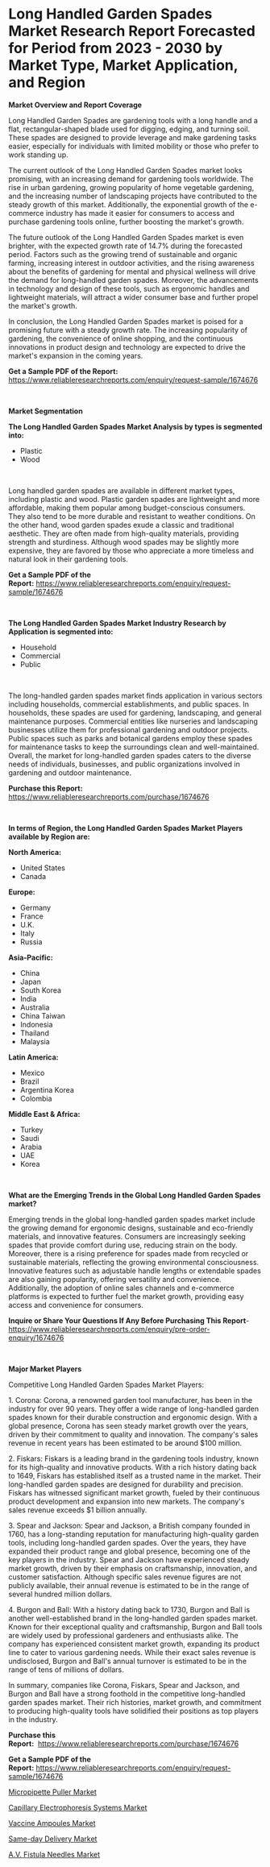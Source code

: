 <p><h1>Long Handled Garden Spades Market Research Report Forecasted for Period from 2023 -  2030 by Market Type, Market Application, and Region</h1></p><p><strong>Market Overview and Report Coverage</strong></p>
<p><p>Long Handled Garden Spades are gardening tools with a long handle and a flat, rectangular-shaped blade used for digging, edging, and turning soil. These spades are designed to provide leverage and make gardening tasks easier, especially for individuals with limited mobility or those who prefer to work standing up.</p><p>The current outlook of the Long Handled Garden Spades market looks promising, with an increasing demand for gardening tools worldwide. The rise in urban gardening, growing popularity of home vegetable gardening, and the increasing number of landscaping projects have contributed to the steady growth of this market. Additionally, the exponential growth of the e-commerce industry has made it easier for consumers to access and purchase gardening tools online, further boosting the market's growth.</p><p>The future outlook of the Long Handled Garden Spades market is even brighter, with the expected growth rate of 14.7% during the forecasted period. Factors such as the growing trend of sustainable and organic farming, increasing interest in outdoor activities, and the rising awareness about the benefits of gardening for mental and physical wellness will drive the demand for long-handled garden spades. Moreover, the advancements in technology and design of these tools, such as ergonomic handles and lightweight materials, will attract a wider consumer base and further propel the market's growth.</p><p>In conclusion, the Long Handled Garden Spades market is poised for a promising future with a steady growth rate. The increasing popularity of gardening, the convenience of online shopping, and the continuous innovations in product design and technology are expected to drive the market's expansion in the coming years.</p></p>
<p><strong>Get a Sample PDF of the Report:</strong> <a href="https://www.reliableresearchreports.com/enquiry/request-sample/1674676">https://www.reliableresearchreports.com/enquiry/request-sample/1674676</a></p>
<p>&nbsp;</p>
<p><strong>Market Segmentation</strong></p>
<p><strong>The Long Handled Garden Spades Market Analysis by types is segmented into:</strong></p>
<p><ul><li>Plastic</li><li>Wood</li></ul></p>
<p>&nbsp;</p>
<p><p>Long handled garden spades are available in different market types, including plastic and wood. Plastic garden spades are lightweight and more affordable, making them popular among budget-conscious consumers. They also tend to be more durable and resistant to weather conditions. On the other hand, wood garden spades exude a classic and traditional aesthetic. They are often made from high-quality materials, providing strength and sturdiness. Although wood spades may be slightly more expensive, they are favored by those who appreciate a more timeless and natural look in their gardening tools.</p></p>
<p><strong>Get a Sample PDF of the Report:</strong>&nbsp;<a href="https://www.reliableresearchreports.com/enquiry/request-sample/1674676">https://www.reliableresearchreports.com/enquiry/request-sample/1674676</a></p>
<p>&nbsp;</p>
<p><strong>The Long Handled Garden Spades Market Industry Research by Application is segmented into:</strong></p>
<p><ul><li>Household</li><li>Commercial</li><li>Public</li></ul></p>
<p>&nbsp;</p>
<p><p>The long-handled garden spades market finds application in various sectors including households, commercial establishments, and public spaces. In households, these spades are used for gardening, landscaping, and general maintenance purposes. Commercial entities like nurseries and landscaping businesses utilize them for professional gardening and outdoor projects. Public spaces such as parks and botanical gardens employ these spades for maintenance tasks to keep the surroundings clean and well-maintained. Overall, the market for long-handled garden spades caters to the diverse needs of individuals, businesses, and public organizations involved in gardening and outdoor maintenance.</p></p>
<p><strong>Purchase this Report:</strong>&nbsp; <a href="https://www.reliableresearchreports.com/purchase/1674676">https://www.reliableresearchreports.com/purchase/1674676</a></p>
<p>&nbsp;</p>
<p><strong>In terms of Region, the Long Handled Garden Spades Market Players available by Region are:</strong></p>
<p>
    <p> <strong> North America: </strong>
        <ul>
            <li>United States</li>
            <li>Canada</li>
        </ul>
        </p> 
    <p> <strong> Europe: </strong>
        <ul>
            <li>Germany</li>
            <li>France</li>
            <li>U.K.</li>
            <li>Italy</li>
            <li>Russia</li>
        </ul>
        </p> 
    <p> <strong> Asia-Pacific: </strong>
        <ul>
            <li>China</li>
            <li>Japan</li>
            <li>South Korea</li>
            <li>India</li>
            <li>Australia</li>
            <li>China Taiwan</li>
            <li>Indonesia</li>
            <li>Thailand</li>
            <li>Malaysia</li>
        </ul>
        </p> 
    <p> <strong> Latin America: </strong>
        <ul>
            <li>Mexico</li>
            <li>Brazil</li>
            <li>Argentina Korea</li>
            <li>Colombia</li>
        </ul>
        </p> 
    <p> <strong> Middle East & Africa: </strong>
        <ul>
            <li>Turkey</li>
            <li>Saudi</li>
            <li>Arabia</li>
            <li>UAE</li>
            <li>Korea</li>
        </ul>
    </p>
    </p>
<p>&nbsp;</p>
<p><strong>What are the Emerging Trends in the Global Long Handled Garden Spades market?</strong></p>
<p><p>Emerging trends in the global long-handled garden spades market include the growing demand for ergonomic designs, sustainable and eco-friendly materials, and innovative features. Consumers are increasingly seeking spades that provide comfort during use, reducing strain on the body. Moreover, there is a rising preference for spades made from recycled or sustainable materials, reflecting the growing environmental consciousness. Innovative features such as adjustable handle lengths or extendable spades are also gaining popularity, offering versatility and convenience. Additionally, the adoption of online sales channels and e-commerce platforms is expected to further fuel the market growth, providing easy access and convenience for consumers.</p></p>
<p><strong>Inquire or Share Your Questions If Any Before Purchasing This Report</strong>- <a href="https://www.reliableresearchreports.com/enquiry/pre-order-enquiry/1674676">https://www.reliableresearchreports.com/enquiry/pre-order-enquiry/1674676</a></p>
<p>&nbsp;</p>
<p><strong>Major Market Players</strong></p>
<p><p>Competitive Long Handled Garden Spades Market Players:</p><p>1. Corona: Corona, a renowned garden tool manufacturer, has been in the industry for over 90 years. They offer a wide range of long-handled garden spades known for their durable construction and ergonomic design. With a global presence, Corona has seen steady market growth over the years, driven by their commitment to quality and innovation. The company's sales revenue in recent years has been estimated to be around $100 million.</p><p>2. Fiskars: Fiskars is a leading brand in the gardening tools industry, known for its high-quality and innovative products. With a rich history dating back to 1649, Fiskars has established itself as a trusted name in the market. Their long-handled garden spades are designed for durability and precision. Fiskars has witnessed significant market growth, fueled by their continuous product development and expansion into new markets. The company's sales revenue exceeds $1 billion annually.</p><p>3. Spear and Jackson: Spear and Jackson, a British company founded in 1760, has a long-standing reputation for manufacturing high-quality garden tools, including long-handled garden spades. Over the years, they have expanded their product range and global presence, becoming one of the key players in the industry. Spear and Jackson have experienced steady market growth, driven by their emphasis on craftsmanship, innovation, and customer satisfaction. Although specific sales revenue figures are not publicly available, their annual revenue is estimated to be in the range of several hundred million dollars.</p><p>4. Burgon and Ball: With a history dating back to 1730, Burgon and Ball is another well-established brand in the long-handled garden spades market. Known for their exceptional quality and craftsmanship, Burgon and Ball tools are widely used by professional gardeners and enthusiasts alike. The company has experienced consistent market growth, expanding its product line to cater to various gardening needs. While their exact sales revenue is undisclosed, Burgon and Ball's annual turnover is estimated to be in the range of tens of millions of dollars.</p><p>In summary, companies like Corona, Fiskars, Spear and Jackson, and Burgon and Ball have a strong foothold in the competitive long-handled garden spades market. Their rich histories, market growth, and commitment to producing high-quality tools have solidified their positions as top players in the industry.</p></p>
<p><strong>Purchase this Report:</strong>&nbsp;&nbsp;<a href="https://www.reliableresearchreports.com/purchase/1674676">https://www.reliableresearchreports.com/purchase/1674676</a></p>
<p></p>
<p><strong>Get a Sample PDF of the Report:</strong>&nbsp;<a href="https://www.reliableresearchreports.com/enquiry/request-sample/1674676">https://www.reliableresearchreports.com/enquiry/request-sample/1674676</a></p>
<p><p><a href="https://www.linkedin.com/pulse/micropipette-puller-market-insights-players-forecast-till-cmcwc/">Micropipette Puller Market</a></p><p><a href="https://www.linkedin.com/pulse/capillary-electrophoresis-systems-market-challenges-opportunities-zcs1c/">Capillary Electrophoresis Systems Market</a></p><p><a href="https://www.linkedin.com/pulse/vaccine-ampoules-market-size-growth-forecast-from-2023-lxjec/">Vaccine Ampoules Market</a></p><p><a href="https://medium.com/@grayceyundt1913/same-day-delivery-market-trends-forecast-and-competitive-analysis-to-2030-2aa776b700c1">Same-day Delivery Market</a></p><p><a href="https://medium.com/@jalenmurphy48/a-v-fistula-needles-market-analysis-its-cagr-market-segmentation-and-global-industry-overview-18bf7359d55b">A.V. Fistula Needles Market</a></p></p>